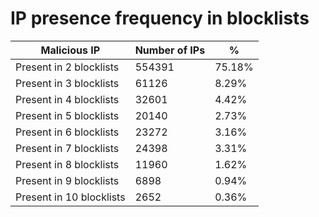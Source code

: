 # IP presence frequency in blocklists
| Malicious IP | Number of IPs | % |
|----|----|----|
| Present in 2 blocklists | 554391 | 75.18% |
| Present in 3 blocklists | 61126 | 8.29% |
| Present in 4 blocklists | 32601 | 4.42% |
| Present in 5 blocklists | 20140 | 2.73% |
| Present in 6 blocklists | 23272 | 3.16% |
| Present in 7 blocklists | 24398 | 3.31% |
| Present in 8 blocklists | 11960 | 1.62% |
| Present in 9 blocklists | 6898 | 0.94% |
| Present in 10 blocklists | 2652 | 0.36% |
